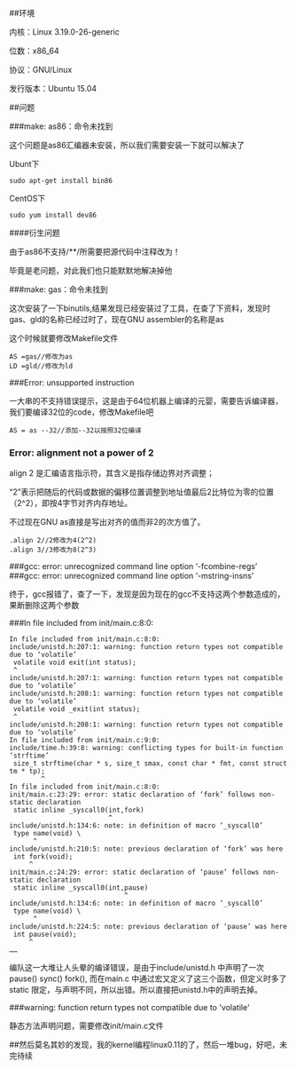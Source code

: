 ##环境

内核：Linux 3.19.0-26-generic

位数：x86_64

协议：GNU/Linux

发行版本：Ubuntu 15.04

##问题

###make: as86：命令未找到

这个问题是as86汇编器未安装，所以我们需要安装一下就可以解决了

Ubunt下
	
	sudo apt-get install bin86

CentOS下
	
	sudo yum install dev86

####衍生问题

由于as86不支持/**/所需要把源代码中注释改为！ 

毕竟是老问题，对此我们也只能默默地解决掉他

###make: gas：命令未找到

这次安装了一下binutils,结果发现已经安装过了工具，在查了下资料，发现时gas、gld的名称已经过时了，现在GNU assembler的名称是as

这个时候就要修改Makefile文件
	
	AS =gas//修改为as
	LD =gld//修改为ld

###Error: unsupported instruction

一大串的不支持错误提示，这是由于64位机器上编译的元婴，需要告诉编译器，我们要编译32位的code，修改Makefile吧
	
	AS = as --32//添加--32以按照32位编译

### Error: alignment not a power of 2

align 2 是汇编语言指示符，其含义是指存储边界对齐调整；

“2”表示把随后的代码或数据的偏移位置调整到地址值最后2比特位为零的位置（2^2），即按4字节对齐内存地址。

不过现在GNU as直接是写出对齐的值而非2的次方值了。
	
	.align 2//2修改为4(2^2)
	.align 3//3修改为8(2^3)

###gcc: error: unrecognized command line option ‘-fcombine-regs’
###gcc: error: unrecognized command line option ‘-mstring-insns’

终于，gcc报错了，查了一下，发现是因为现在的gcc不支持这两个参数造成的，果断删除这两个参数

###In file included from init/main.c:8:0:
	
	In file included from init/main.c:8:0:
	include/unistd.h:207:1: warning: function return types not compatible due to ‘volatile’
	 volatile void exit(int status);
	 ^
	include/unistd.h:207:1: warning: function return types not compatible due to ‘volatile’
	include/unistd.h:208:1: warning: function return types not compatible due to ‘volatile’
	 volatile void _exit(int status);
	 ^
	include/unistd.h:208:1: warning: function return types not compatible due to ‘volatile’
	In file included from init/main.c:9:0:
	include/time.h:39:8: warning: conflicting types for built-in function ‘strftime’
	 size_t strftime(char * s, size_t smax, const char * fmt, const struct tm * tp);
		    ^
	In file included from init/main.c:8:0:
	init/main.c:23:29: error: static declaration of ‘fork’ follows non-static declaration
	 static inline _syscall0(int,fork)
                             ^
	include/unistd.h:134:6: note: in definition of macro ‘_syscall0’
	 type name(void) \
		  ^
	include/unistd.h:210:5: note: previous declaration of ‘fork’ was here
	 int fork(void);
		 ^
	init/main.c:24:29: error: static declaration of ‘pause’ follows non-static declaration
	 static inline _syscall0(int,pause)
		                         ^
	include/unistd.h:134:6: note: in definition of macro ‘_syscall0’
	 type name(void) \
	      ^
	include/unistd.h:224:5: note: previous declaration of ‘pause’ was here
	 int pause(void);
	     ^
	……

编队这一大堆让人头晕的编译错误，是由于include/unistd.h 中声明了一次pause() sync() fork(), 而在main.c 中通过宏又定义了这三个函数，但定义时多了static 限定，与声明不同，所以出错。所以直接把unistd.h中的声明去掉。

###warning: function return types not compatible due to 'volatile'

静态方法声明问题，需要修改init/main.c文件


##然后莫名其妙的发现，我的kernel编程linux0.11的了，然后一堆bug，好吧，未完待续
